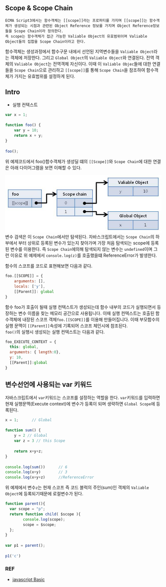 ## Scope & Scope Chain

    ECMA Script3에서는 함수객체는 [[scope]]라는 프로퍼티를 가지며 [[scope]]는 함수객체가 생성되는 시점과 관련된 Object Reference 정보를 가지며 Object Reference정보들을 Scope Chain이라 정의한다.
    즉 scope는 함수객체가 접근 가능한 Valiable Object의 유효범위이며 Valiable Object들의 집합을 Scope Chain이라고 한다.
함수객체는 생성과정에서 함수구문 내에서 선언된 지역변수들을 `Valiable Object`라는 객체에 저장한다. 그리고 `Global Object`의 `Valiable Object`와 연결된다. 전역 객체의 `Valiable Object`는 전역객체 자신이다. 이때 이 `Valiable Objec`들에 대한 연결들을 `Scope Chain`으로 관리하고 `[[scope]]`를 통해 `Scope Chain`을 참조하여 함수객체가 가지는 유효범위를 설정하게 된다.


## Intro
- 실행 컨텍스트


```js
var x = 1;

function foo() {
    var y = 10;
    return x + y;
}

foo();
```
위 예제코드에서 foo()함수객체가 생성딜 떄의 `[[Scope]]`와 `Scope Chain`에 대한 연결은 아래 다이어그램을 보면 이해할 수 있다.

![](/resource/img/javascript/scopeChain.jpeg)  
변수 검색은 이 `Scope Chain`에서만 탐색된다. 자바스크립트에서는 `Scope Chain`의 하부에서 부터 상위로 등록된 변수가 있는지 찾아가며 가장 처음 탐색되는 scope에 등록된 변수를 이용한다. 즉 `Scope Chain`에의해 탐색되지 않는 변수는 `undefined`이며 그런 이유로 위 예제에서 `console.log(z)`를 호출했을떄 ReferenceError가 발생한다.  

함수의 스코프를 코드로 표현해보면 다음과 같다.
```js
foo.[[SCOPE]] = {
    arguments: [],
    locals: ['y'],
    [[Parent]]: global
}
```
함수 foo가 호출이 될때 실행 컨텍스트가 생성되는데 함수 내부의 코드가 실행되면서 등장하는 변수 이름을 찾는 메모리 공간으로 사용됩니다. 이때 실행 컨텍스트는 호출된 함수객체에 내장된 스코프 객체`foo.[[SCOPE]]`를 이용해 만들어집니다. 이때 부모함수의 실행 문맥이 `[[Parent]]`속성에 기록되어 스코프 체인시에 참조된다.  
`foo()`의 실행시 생성되는 실행 컨텍스트는 다음과 같다.

```js
foo_EXECUTE_CONTEXT = {
  this: global,
  arguments: { length:0},
  y: 10,
  [[Parent]]:global
}
```



## 변수선언에 사용되는 var 키워드
자바스크립트에서 `var`키워드는 스코프를 설정하는 역할을 한다. `var`키워드를 입력하면 현재 실행문맥(Execute context)에 변수가 등록이 되며 생략하면 `Global Scope`에 등록된다.  
 
```js
x = 1;      // Global

function sum() {
    y = 2 // Global
    var z = 3 // this Scope
    
    return x+y+z;
}

console.log(sum())      // 6
console.log(x+y)        // 3
console.log(x+y+z)      //ReferenceError

 ```
 위 예제에서 변수`z`는 현재 스코프 즉 코드 블럭의 주인(sum)인 객체의 `Valiable Object`에 등록되기때문에 로컬변수가 된다.





```js
function parent(){
  var scope = "p";
  return function child( $scope ){
        console.log(scope);
        scope = $scope;
  };
}
 
var p1 = parent();

p1('c')
```








### REF
- [javascript Basic](http://insanehong.kr/post/javascript-scope/)